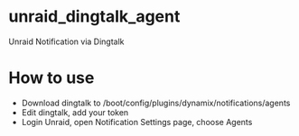 # unraid_dingtalk_agent
Unraid Notification via Dingtalk
# How to use
- Download dingtalk to /boot/config/plugins/dynamix/notifications/agents
- Edit dingtalk, add your token
- Login Unraid, open Notification Settings page, choose Agents